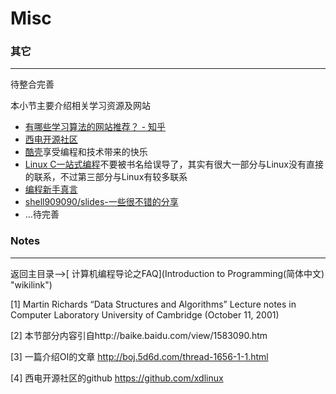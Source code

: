# Misc

### 其它

* * * * *

待整合完善

本小节主要介绍相关学习资源及网站
- [有哪些学习算法的网站推荐？ - 知乎](http://www.zhihu.com/question/20368410)
-   [西电开源社区](http://xdlinux.info)
-   [酷壳](http://coolshell.cn)享受编程和技术带来的快乐
-   [Linux C一站式编程](http://learn.akae.cn)不要被书名给误导了，其实有很大一部分与Linux没有直接的联系，不过第三部分与Linux有较多联系
-   [编程新手真言](http://xisofts.sinaapp.com)
- [shell909090/slides-一些很不错的分享](https://github.com/shell909090/slides)
-   …待完善

### Notes

* * * * *

返回主目录--\>[ 计算机编程导论之FAQ](Introduction to Programming(简体中文) "wikilink")

[1] Martin Richards “Data Structures and Algorithms” Lecture notes in Computer Laboratory University of Cambridge (October 11, 2001)

[2] 本节部分内容引自http://baike.baidu.com/view/1583090.htm

[3] 一篇介绍OI的文章 <http://boj.5d6d.com/thread-1656-1-1.html>

[4] 西电开源社区的github <https://github.com/xdlinux>
